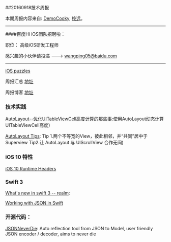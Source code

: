 
##20160918技术周报

本期周报内容来自: [DemoCooky](https://github.com/DemoCooky), [桉远](https://github.com/AnYuan)。


----------------------------------------------

####百度Hi iOS团队招聘啦：

职位： 高级iOS研发工程师

感兴趣的小伙伴请投递 ---> wangping05@baidu.com

----------------------------------------------

[iOS puzzles](https://github.com/BaiduHiDeviOS/iOS-puzzles)

周报汇总 [地址](https://github.com/BaiduHiDeviOS/iOS-Tech-Weekly)

周报博客 [地址](http://baiduhidevios.github.io/)


### 技术实践

[AutoLayout--优化UITableViewCell高度计算的那些事](http://blog.sunnyxx.com/2015/05/17/cell-height-calculation/):使用AutoLayout动态计算UITableViewCell高度）

[AutoLayout Tips](https://github.com/nixzhu/dev-blog/blob/master/autolayout-tips.md#tip-2 ): Tip 1.两个不等宽的View，彼此相邻，并“共同”居中于 Superview   Tip2.让 AutoLayout 与 UIScrollView 合作无间)
 

### iOS 10 特性

[iOS 10 Runtime Headers](https://github.com/JaviSoto/iOS10-Runtime-Headers)

### Swift 3

[What's new in swift 3 -- realm](https://realm.io/news/whats-new-in-swift-3-part-1/):

[Working with JSON in Swift](https://developer.apple.com/swift/blog/?id=37)


### 开源代码：

[JSONNeverDie](https://github.com/johnlui/JSONNeverDie): Auto reflection tool from JSON to Model, user friendly JSON encoder / decoder, aims to never die
